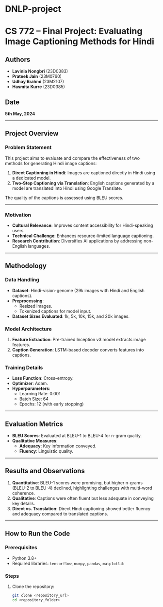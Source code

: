 # DNLP-project
# CS 772 – Final Project: Evaluating Image Captioning Methods for Hindi

## Authors
- **Lavinia Nongbri** (23D0383)
- **Prateek Jain** (23M0760)
- **Udhay Brahmi** (23M2107)
- **Hasmita Kurre** (23D0385)

## Date
**5th May, 2024**

---

## Project Overview

### Problem Statement
This project aims to evaluate and compare the effectiveness of two methods for generating Hindi image captions:
1. **Direct Captioning in Hindi**: Images are captioned directly in Hindi using a dedicated model.
2. **Two-Step Captioning via Translation**: English captions generated by a model are translated into Hindi using Google Translate.

The quality of the captions is assessed using BLEU scores.

---

### Motivation
- **Cultural Relevance**: Improves content accessibility for Hindi-speaking users.
- **Technical Challenge**: Enhances resource-limited language captioning.
- **Research Contribution**: Diversifies AI applications by addressing non-English languages.

---

## Methodology

### Data Handling
- **Dataset**: Hindi-vision-genome (29k images with Hindi and English captions).
- **Preprocessing**:
  - Resized images.
  - Tokenized captions for model input.
- **Dataset Sizes Evaluated**: 1k, 5k, 10k, 15k, and 20k images.

### Model Architecture
1. **Feature Extraction**: Pre-trained Inception v3 model extracts image features.
2. **Caption Generation**: LSTM-based decoder converts features into captions.

### Training Details
- **Loss Function**: Cross-entropy.
- **Optimizer**: Adam.
- **Hyperparameters**:
  - Learning Rate: 0.001
  - Batch Size: 64
  - Epochs: 12 (with early stopping)

---

## Evaluation Metrics

- **BLEU Scores**: Evaluated at BLEU-1 to BLEU-4 for n-gram quality.
- **Qualitative Measures**:
  - **Adequacy**: Key information conveyed.
  - **Fluency**: Linguistic quality.

---

## Results and Observations

1. **Quantitative**: BLEU-1 scores were promising, but higher n-grams (BLEU-2 to BLEU-4) declined, highlighting challenges with multi-word coherence.
2. **Qualitative**: Captions were often fluent but less adequate in conveying key details.
3. **Direct vs. Translation**: Direct Hindi captioning showed better fluency and adequacy compared to translated captions.

---

## How to Run the Code

### Prerequisites
- Python 3.8+
- Required libraries: `tensorflow`, `numpy`, `pandas`, `matplotlib`

### Steps
1. Clone the repository:
   ```bash
   git clone <repository_url>
   cd <repository_folder>
